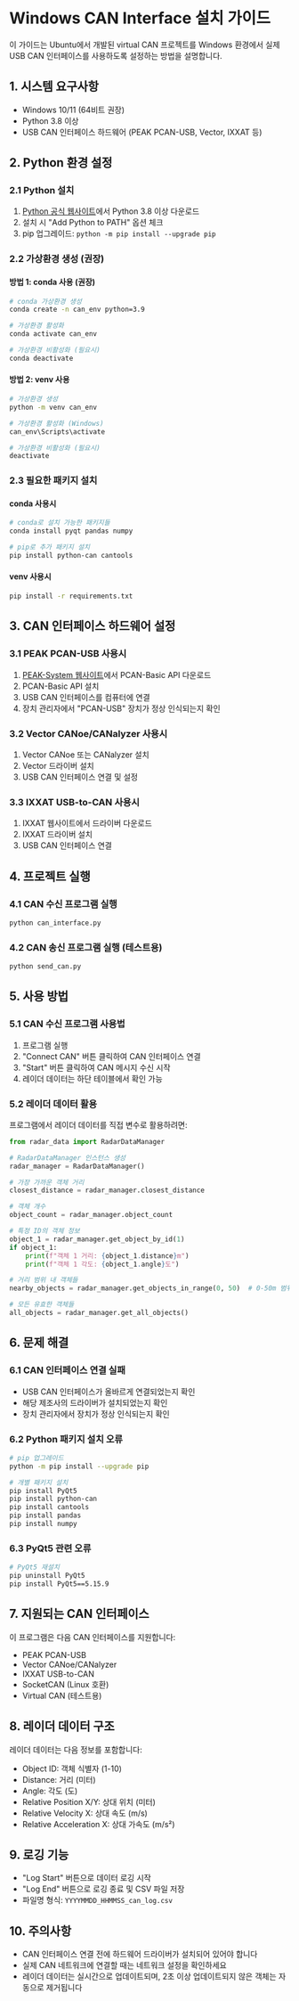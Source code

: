 # Windows CAN Interface 설치 가이드

이 가이드는 Ubuntu에서 개발된 virtual CAN 프로젝트를 Windows 환경에서 실제 USB CAN 인터페이스를 사용하도록 설정하는 방법을 설명합니다.

## 1. 시스템 요구사항

- Windows 10/11 (64비트 권장)
- Python 3.8 이상
- USB CAN 인터페이스 하드웨어 (PEAK PCAN-USB, Vector, IXXAT 등)

## 2. Python 환경 설정

### 2.1 Python 설치
1. [Python 공식 웹사이트](https://www.python.org/downloads/)에서 Python 3.8 이상 다운로드
2. 설치 시 "Add Python to PATH" 옵션 체크
3. pip 업그레이드: `python -m pip install --upgrade pip`

### 2.2 가상환경 생성 (권장)

#### 방법 1: conda 사용 (권장)
```bash
# conda 가상환경 생성
conda create -n can_env python=3.9

# 가상환경 활성화
conda activate can_env

# 가상환경 비활성화 (필요시)
conda deactivate
```

#### 방법 2: venv 사용
```bash
# 가상환경 생성
python -m venv can_env

# 가상환경 활성화 (Windows)
can_env\Scripts\activate

# 가상환경 비활성화 (필요시)
deactivate
```

### 2.3 필요한 패키지 설치

#### conda 사용시
```bash
# conda로 설치 가능한 패키지들
conda install pyqt pandas numpy

# pip로 추가 패키지 설치
pip install python-can cantools
```

#### venv 사용시
```bash
pip install -r requirements.txt
```

## 3. CAN 인터페이스 하드웨어 설정

### 3.1 PEAK PCAN-USB 사용시
1. [PEAK-System 웹사이트](https://www.peak-system.com/)에서 PCAN-Basic API 다운로드
2. PCAN-Basic API 설치
3. USB CAN 인터페이스를 컴퓨터에 연결
4. 장치 관리자에서 "PCAN-USB" 장치가 정상 인식되는지 확인

### 3.2 Vector CANoe/CANalyzer 사용시
1. Vector CANoe 또는 CANalyzer 설치
2. Vector 드라이버 설치
3. USB CAN 인터페이스 연결 및 설정

### 3.3 IXXAT USB-to-CAN 사용시
1. IXXAT 웹사이트에서 드라이버 다운로드
2. IXXAT 드라이버 설치
3. USB CAN 인터페이스 연결

## 4. 프로젝트 실행

### 4.1 CAN 수신 프로그램 실행
```bash
python can_interface.py
```

### 4.2 CAN 송신 프로그램 실행 (테스트용)
```bash
python send_can.py
```

## 5. 사용 방법

### 5.1 CAN 수신 프로그램 사용법
1. 프로그램 실행
2. "Connect CAN" 버튼 클릭하여 CAN 인터페이스 연결
3. "Start" 버튼 클릭하여 CAN 메시지 수신 시작
4. 레이더 데이터는 하단 테이블에서 확인 가능

### 5.2 레이더 데이터 활용
프로그램에서 레이더 데이터를 직접 변수로 활용하려면:

```python
from radar_data import RadarDataManager

# RadarDataManager 인스턴스 생성
radar_manager = RadarDataManager()

# 가장 가까운 객체 거리
closest_distance = radar_manager.closest_distance

# 객체 개수
object_count = radar_manager.object_count

# 특정 ID의 객체 정보
object_1 = radar_manager.get_object_by_id(1)
if object_1:
    print(f"객체 1 거리: {object_1.distance}m")
    print(f"객체 1 각도: {object_1.angle}도")

# 거리 범위 내 객체들
nearby_objects = radar_manager.get_objects_in_range(0, 50)  # 0-50m 범위

# 모든 유효한 객체들
all_objects = radar_manager.get_all_objects()
```

## 6. 문제 해결

### 6.1 CAN 인터페이스 연결 실패
- USB CAN 인터페이스가 올바르게 연결되었는지 확인
- 해당 제조사의 드라이버가 설치되었는지 확인
- 장치 관리자에서 장치가 정상 인식되는지 확인

### 6.2 Python 패키지 설치 오류
```bash
# pip 업그레이드
python -m pip install --upgrade pip

# 개별 패키지 설치
pip install PyQt5
pip install python-can
pip install cantools
pip install pandas
pip install numpy
```

### 6.3 PyQt5 관련 오류
```bash
# PyQt5 재설치
pip uninstall PyQt5
pip install PyQt5==5.15.9
```

## 7. 지원되는 CAN 인터페이스

이 프로그램은 다음 CAN 인터페이스를 지원합니다:
- PEAK PCAN-USB
- Vector CANoe/CANalyzer
- IXXAT USB-to-CAN
- SocketCAN (Linux 호환)
- Virtual CAN (테스트용)

## 8. 레이더 데이터 구조

레이더 데이터는 다음 정보를 포함합니다:
- Object ID: 객체 식별자 (1-10)
- Distance: 거리 (미터)
- Angle: 각도 (도)
- Relative Position X/Y: 상대 위치 (미터)
- Relative Velocity X: 상대 속도 (m/s)
- Relative Acceleration X: 상대 가속도 (m/s²)

## 9. 로깅 기능

- "Log Start" 버튼으로 데이터 로깅 시작
- "Log End" 버튼으로 로깅 종료 및 CSV 파일 저장
- 파일명 형식: `YYYYMMDD_HHMMSS_can_log.csv`

## 10. 주의사항

- CAN 인터페이스 연결 전에 하드웨어 드라이버가 설치되어 있어야 합니다
- 실제 CAN 네트워크에 연결할 때는 네트워크 설정을 확인하세요
- 레이더 데이터는 실시간으로 업데이트되며, 2초 이상 업데이트되지 않은 객체는 자동으로 제거됩니다
